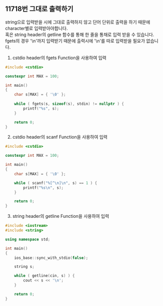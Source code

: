 11718번 그대로 출력하기
------------------

string으로 입력받을 시에 그대로 출력하지 않고 단어 단위로 출력을 하기 때문에 character별로 입력받아야합니다.  
혹은 string header의 getline 함수를 통해 한 줄을 통채로 입력 받을 수 있습니다.  
fgets의 경우 '\n'까지 입력받기 때문에 출력시에 '\n'를 따로 입력받을 필요가 없습니다.    

1. cstdio header의 fgets Function을 사용하여 입력

~~~ cpp
#include <cstdio>

constexpr int MAX = 100;

int main() 
{
    char s[MAX] = { '\0' };
    
    while ( fgets(s, sizeof(s), stdin) != nullptr ) {
        printf("%s", s);
    }

    return 0;
}
~~~

2. cstdio header의 scanf Function을 사용하여 입력

~~~ cpp
#include <cstdio>

constexpr int MAX = 100;

int main() 
{
    char s[MAX] = { '\0' };

    while ( scanf("%[^\n]\n", s) == 1 ) {
        printf("%s\n", s);
    }

    return 0;
}
~~~

3. string header의 getline Function을 사용하여 입력

~~~ cpp
#include <iostream>
#include <string>

using namespace std;

int main() 
{
    ios_base::sync_with_stdio(false);

    string s;

    while ( getline(cin, s) ) {
        cout << s << '\n';
    }

    return 0;
}
~~~